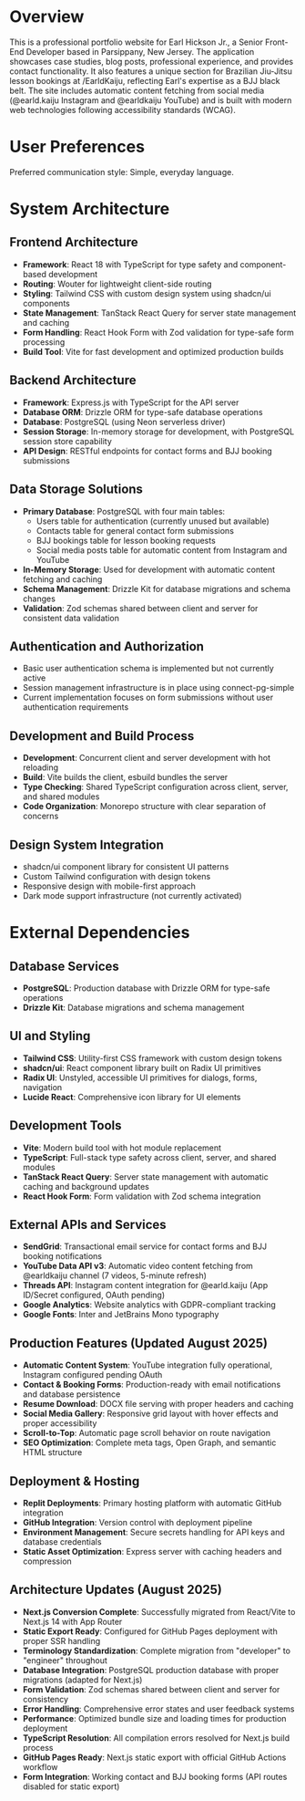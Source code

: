 # Overview

This is a professional portfolio website for Earl Hickson Jr., a Senior Front-End Developer based in Parsippany, New Jersey. The application showcases case studies, blog posts, professional experience, and provides contact functionality. It also features a unique section for Brazilian Jiu-Jitsu lesson bookings at /EarldKaiju, reflecting Earl's expertise as a BJJ black belt. The site includes automatic content fetching from social media (@earld.kaiju Instagram and @earldkaiju YouTube) and is built with modern web technologies following accessibility standards (WCAG).

# User Preferences

Preferred communication style: Simple, everyday language.

# System Architecture

## Frontend Architecture
- **Framework**: React 18 with TypeScript for type safety and component-based development
- **Routing**: Wouter for lightweight client-side routing
- **Styling**: Tailwind CSS with custom design system using shadcn/ui components
- **State Management**: TanStack React Query for server state management and caching
- **Form Handling**: React Hook Form with Zod validation for type-safe form processing
- **Build Tool**: Vite for fast development and optimized production builds

## Backend Architecture
- **Framework**: Express.js with TypeScript for the API server
- **Database ORM**: Drizzle ORM for type-safe database operations
- **Database**: PostgreSQL (using Neon serverless driver)
- **Session Storage**: In-memory storage for development, with PostgreSQL session store capability
- **API Design**: RESTful endpoints for contact forms and BJJ booking submissions

## Data Storage Solutions
- **Primary Database**: PostgreSQL with four main tables:
  - Users table for authentication (currently unused but available)
  - Contacts table for general contact form submissions
  - BJJ bookings table for lesson booking requests
  - Social media posts table for automatic content from Instagram and YouTube
- **In-Memory Storage**: Used for development with automatic content fetching and caching
- **Schema Management**: Drizzle Kit for database migrations and schema changes
- **Validation**: Zod schemas shared between client and server for consistent data validation

## Authentication and Authorization
- Basic user authentication schema is implemented but not currently active
- Session management infrastructure is in place using connect-pg-simple
- Current implementation focuses on form submissions without user authentication requirements

## Development and Build Process
- **Development**: Concurrent client and server development with hot reloading
- **Build**: Vite builds the client, esbuild bundles the server
- **Type Checking**: Shared TypeScript configuration across client, server, and shared modules
- **Code Organization**: Monorepo structure with clear separation of concerns

## Design System Integration
- shadcn/ui component library for consistent UI patterns
- Custom Tailwind configuration with design tokens
- Responsive design with mobile-first approach
- Dark mode support infrastructure (not currently activated)

# External Dependencies

## Database Services
- **PostgreSQL**: Production database with Drizzle ORM for type-safe operations
- **Drizzle Kit**: Database migrations and schema management

## UI and Styling
- **Tailwind CSS**: Utility-first CSS framework with custom design tokens
- **shadcn/ui**: React component library built on Radix UI primitives
- **Radix UI**: Unstyled, accessible UI primitives for dialogs, forms, navigation
- **Lucide React**: Comprehensive icon library for UI elements

## Development Tools
- **Vite**: Modern build tool with hot module replacement
- **TypeScript**: Full-stack type safety across client, server, and shared modules
- **TanStack React Query**: Server state management with automatic caching and background updates
- **React Hook Form**: Form validation with Zod schema integration

## External APIs and Services
- **SendGrid**: Transactional email service for contact forms and BJJ booking notifications
- **YouTube Data API v3**: Automatic video content fetching from @earldkaiju channel (7 videos, 5-minute refresh)
- **Threads API**: Instagram content integration for @earld.kaiju (App ID/Secret configured, OAuth pending)
- **Google Analytics**: Website analytics with GDPR-compliant tracking
- **Google Fonts**: Inter and JetBrains Mono typography

## Production Features (Updated August 2025)
- **Automatic Content System**: YouTube integration fully operational, Instagram configured pending OAuth
- **Contact & Booking Forms**: Production-ready with email notifications and database persistence
- **Resume Download**: DOCX file serving with proper headers and caching
- **Social Media Gallery**: Responsive grid layout with hover effects and proper accessibility
- **Scroll-to-Top**: Automatic page scroll behavior on route navigation
- **SEO Optimization**: Complete meta tags, Open Graph, and semantic HTML structure

## Deployment & Hosting
- **Replit Deployments**: Primary hosting platform with automatic GitHub integration
- **GitHub Integration**: Version control with deployment pipeline
- **Environment Management**: Secure secrets handling for API keys and database credentials
- **Static Asset Optimization**: Express server with caching headers and compression

## Architecture Updates (August 2025)
- **Next.js Conversion Complete**: Successfully migrated from React/Vite to Next.js 14 with App Router
- **Static Export Ready**: Configured for GitHub Pages deployment with proper SSR handling
- **Terminology Standardization**: Complete migration from "developer" to "engineer" throughout
- **Database Integration**: PostgreSQL production database with proper migrations (adapted for Next.js)
- **Form Validation**: Zod schemas shared between client and server for consistency
- **Error Handling**: Comprehensive error states and user feedback systems
- **Performance**: Optimized bundle size and loading times for production deployment
- **TypeScript Resolution**: All compilation errors resolved for Next.js build process
- **GitHub Pages Ready**: Next.js static export with official GitHub Actions workflow
- **Form Integration**: Working contact and BJJ booking forms (API routes disabled for static export)
